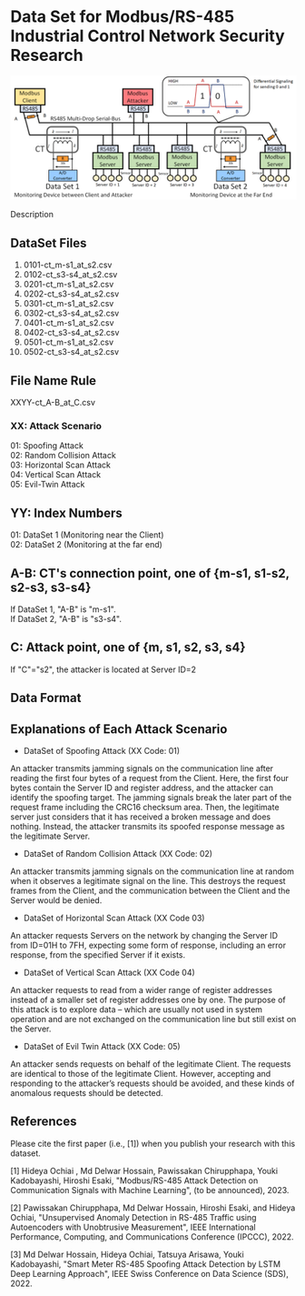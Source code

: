 # Data Set for Modbus/RS-485 Industrial Control Network Security Research

![Architecture](architecture.png)

Description 

## DataSet Files
 1. 0101-ct_m-s1_at_s2.csv
 2. 0102-ct_s3-s4_at_s2.csv
 3. 0201-ct_m-s1_at_s2.csv
 4. 0202-ct_s3-s4_at_s2.csv
 5. 0301-ct_m-s1_at_s2.csv
 6. 0302-ct_s3-s4_at_s2.csv
 7. 0401-ct_m-s1_at_s2.csv
 8. 0402-ct_s3-s4_at_s2.csv
 9. 0501-ct_m-s1_at_s2.csv
 10. 0502-ct_s3-s4_at_s2.csv

## File Name Rule
 XXYY-ct_A-B_at_C.csv

 ### XX: Attack Scenario
  01: Spoofing Attack  
  02: Random Collision Attack  
  03: Horizontal Scan Attack  
  04: Vertical Scan Attack  
  05: Evil-Twin Attack  
  
 ## YY: Index Numbers
  01: DataSet 1  (Monitoring near the Client)  
  02: DataSet 2  (Monitoring at the far end)  
  
 ## A-B: CT's connection point, one of {m-s1, s1-s2, s2-s3, s3-s4}
  If DataSet 1, "A-B" is "m-s1".  
  If DataSet 2, "A-B" is "s3-s4".
  
 ## C: Attack point, one of {m, s1, s2, s3, s4}
  If "C"="s2", the attacker is located at Server ID=2

## Data Format

## Explanations of Each Attack Scenario

* DataSet of Spoofing Attack (XX Code: 01)

An attacker transmits jamming signals on the communication line after reading the first four bytes of a request from the Client. Here, the first four bytes contain the Server ID and register address, and the attacker can identify the spoofing target. The jamming signals break the later part of the request frame including the CRC16 checksum area. Then, the legitimate server just considers that it has received a broken message and does nothing. Instead, the attacker transmits its spoofed response message as the legitimate Server.

* DataSet of Random Collision Attack (XX Code: 02)

An attacker transmits jamming signals on the communication line at random when it observes a legitimate signal on the line. This destroys the request frames from the Client, and the communication between the Client and the Server would be denied.

* DataSet of Horizontal Scan Attack (XX Code 03)

An attacker requests Servers on the network by changing the Server ID from ID=01H to 7FH, expecting some form of response, including an error response, from the specified Server if it exists.

* DataSet of Vertical Scan Attack (XX Code 04)

An attacker requests to read from a wider range of register addresses instead of a smaller set of register addresses one by one. The purpose of this attack is to explore data – which are usually not used in system operation and are not exchanged on the communication line but still exist on the Server. 

* DataSet of Evil Twin Attack (XX Code: 05)

An attacker sends requests on behalf of the legitimate Client. The requests are identical to those of the legitimate Client. However, accepting and responding to the attacker’s requests should be avoided, and these kinds of anomalous requests should be detected.

## References

Please cite the first paper (i.e., [1]) when you publish your research with this dataset.

[1] Hideya Ochiai , Md Delwar Hossain, Pawissakan Chirupphapa, Youki Kadobayashi, Hiroshi Esaki, "Modbus/RS-485 Attack Detection on Communication Signals with Machine Learning", (to be announced), 2023.

[2] Pawissakan Chirupphapa, Md Delwar Hossain, Hiroshi Esaki, and Hideya Ochiai, "Unsupervised Anomaly Detection in RS-485 Traffic using Autoencoders with Unobtrusive Measurement", IEEE International Performance, Computing, and Communications Conference (IPCCC), 2022.

[3] Md Delwar Hossain, Hideya Ochiai, Tatsuya Arisawa, Youki Kadobayashi, "Smart Meter RS-485 Spoofing Attack Detection by LSTM Deep Learning Approach", IEEE Swiss Conference on Data Science (SDS), 2022.
